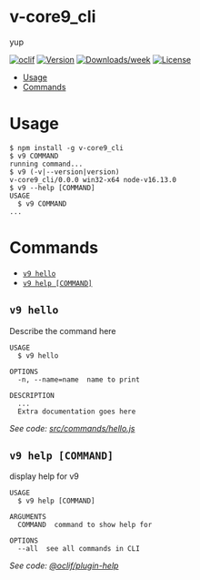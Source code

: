 v-core9_cli
===========

yup

[![oclif](https://img.shields.io/badge/cli-oclif-brightgreen.svg)](https://oclif.io)
[![Version](https://img.shields.io/npm/v/v-core9_cli.svg)](https://npmjs.org/package/v-core9_cli)
[![Downloads/week](https://img.shields.io/npm/dw/v-core9_cli.svg)](https://npmjs.org/package/v-core9_cli)
[![License](https://img.shields.io/npm/l/v-core9_cli.svg)](https://github.com/V-core9/v-core9_cli/blob/master/package.json)

<!-- toc -->
* [Usage](#usage)
* [Commands](#commands)
<!-- tocstop -->
# Usage
<!-- usage -->
```sh-session
$ npm install -g v-core9_cli
$ v9 COMMAND
running command...
$ v9 (-v|--version|version)
v-core9_cli/0.0.0 win32-x64 node-v16.13.0
$ v9 --help [COMMAND]
USAGE
  $ v9 COMMAND
...
```
<!-- usagestop -->
# Commands
<!-- commands -->
* [`v9 hello`](#v9-hello)
* [`v9 help [COMMAND]`](#v9-help-command)

## `v9 hello`

Describe the command here

```
USAGE
  $ v9 hello

OPTIONS
  -n, --name=name  name to print

DESCRIPTION
  ...
  Extra documentation goes here
```

_See code: [src/commands/hello.js](https://github.com/V-core9/v-core9_cli/blob/v0.0.0/src/commands/hello.js)_

## `v9 help [COMMAND]`

display help for v9

```
USAGE
  $ v9 help [COMMAND]

ARGUMENTS
  COMMAND  command to show help for

OPTIONS
  --all  see all commands in CLI
```

_See code: [@oclif/plugin-help](https://github.com/oclif/plugin-help/blob/v3.2.17/src/commands/help.ts)_
<!-- commandsstop -->
